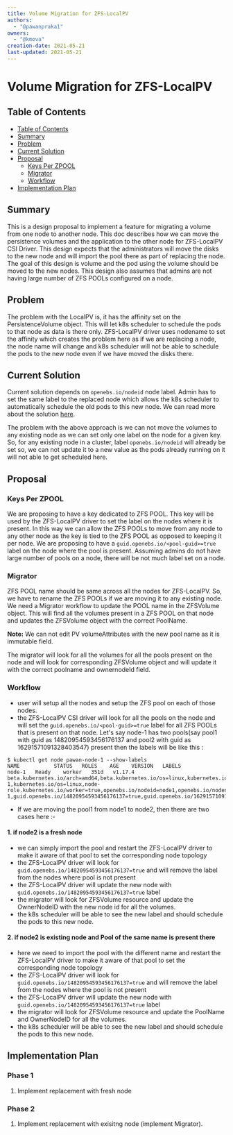 ```yaml
---
title: Volume Migration for ZFS-LocalPV
authors:
  - "@pawanpraka1"
owners:
  - "@kmova"
creation-date: 2021-05-21
last-updated: 2021-05-21
---
```


# Volume Migration for ZFS-LocalPV

## Table of Contents

* [Table of Contents](#table-of-contents)
* [Summary](#summary)
* [Problem](#problem)
* [Current Solution](#current-solution)
* [Proposal](#proposal)
    * [Keys Per ZPOOL](#keys-per-zpool)
    * [Migrator](#migrator)
    * [Workflow](#workflow)
* [Implementation Plan](#implementation-plan)

## Summary

This is a design proposal to implement a feature for migrating a volume from one node to another node. This doc describes how we can move the persistence volumes and the application to the other node for ZFS-LocalPV CSI Driver. This design expects that the administrators will move the disks to the new node and will import the pool there as part of replacing the node. The goal of this design is volume and the pod using the volume should be moved to the new nodes. This design also assumes that admins are not having large number of ZFS POOLs configured on a node.

## Problem

The problem with the LocalPV is, it has the affinity set on the PersistenceVolume object. This will let k8s scheduler to schedule the pods to that node as data is there only. ZFS-LocalPV driver uses nodename to set the affinity which creates the problem here as if we are replacing a node, the node name will change and k8s scheduler will not be able to schedule the pods to the new node even if we have moved the disks there.

## Current Solution

Current solution depends on `openebs.io/nodeid` node label. Admin has to set the same label to the replaced node which allows the k8s scheduler to automatically schedule the old pods to this new node. We can read more about the solution [here](https://github.com/openebs/zfs-localpv/blob/master/docs/faq.md#8-how-to-migrate-pvs-to-the-new-node-in-case-old-node-is-not-accessible).

The problem with the above approach is we can not move the volumes to any existing node as we can set only one label on the node for a given key. So, for any existing node in a cluster, label `openebs.io/nodeid` will already be set so, we can not update it to a new value as the pods already running on it will not able to get scheduled here.


## Proposal

### Keys Per ZPOOL

We are proposing to have a key dedicated to ZFS POOL. This key will be used by the ZFS-LocalPV driver to set the label on the nodes where it is present. In this way we can allow the ZFS POOLs to move from any node to any other node as the key is tied to the ZFS POOL as opposed to keeping it per node. We are proposing to have a `guid.openebs.io/<pool-guid>=true` label on the node where the pool is present. Assuming admins do not have large number of pools on a node, there will be not much label set on a node.

### Migrator

ZFS POOL name should be same across all the nodes for ZFS-LocalPV. So, we have to rename the ZFS POOLs if we are moving it to any existing node. We need a Migrator workflow to update the POOL name in the ZFSVolume object. This will find all the volumes present in a ZFS POOL on that node and updates the ZFSVolume object with the correct PoolName.

**Note:** We can not edit PV volumeAttributes with the new pool name as it is immutable field.

The migrator will look for all the volumes for all the pools present on the node and will look for corresponding ZFSVolume object and will update it with the correct poolname and ownernodeId field.

### Workflow

- user will setup all the nodes and setup the ZFS pool on each of those nodes.
- the ZFS-LocalPV CSI driver will look for all the pools on the node and will set the `guid.openebs.io/<pool-guid>=true` label for all ZFS POOLs that is present on that node. Let's say node-1 has two pools(say pool1 with guid as 14820954593456176137 and pool2 with guid as 16291571091328403547) present then the labels will be like this :
```
$ kubectl get node pawan-node-1 --show-labels
NAME           STATUS   ROLES    AGE    VERSION   LABELS
node-1   Ready    worker   351d   v1.17.4   beta.kubernetes.io/arch=amd64,beta.kubernetes.io/os=linux,kubernetes.io/arch=amd64,kubernetes.io/hostname=node-1,kubernetes.io/os=linux,node-role.kubernetes.io/worker=true,openebs.io/nodeid=node1,openebs.io/nodename=node-1,guid.openebs.io/14820954593456176137=true,guid.openebs.io/16291571091328403547=true
```
- If we are moving the pool1 from node1 to node2, then there are two cases here :-

#### 1. if node2 is a fresh node

- we can simply import the pool and restart the ZFS-LocalPV driver to make it aware of that pool to set the corresponding node topology
- the ZFS-LocalPV driver will look for `guid.openebs.io/14820954593456176137=true` and will remove the label from the nodes where pool is not present
- the ZFS-LocalPV driver will update the new node with `guid.openebs.io/14820954593456176137=true` label
- the migrator will look for ZFSVolume resource and update the OwnerNodeID with the new node id for all the volumes.
- the k8s scheduler will be able to see the new label and should schedule the pods to this new node.

#### 2. if node2 is existing node and Pool of the same name is present there

- here we need to import the pool with the different name and restart the ZFS-LocalPV driver to make it aware of that pool to set the corresponding node topology
- the ZFS-LocalPV driver will look for `guid.openebs.io/14820954593456176137=true` and will remove the label from the nodes where the pool is not present
- the ZFS-LocalPV driver will update the new node with `guid.openebs.io/14820954593456176137=true` label
- the migrator will look for ZFSVolume resource and update the PoolName and OwnerNodeID for all the volumes.
- the k8s scheduler will be able to see the new label and should schedule the pods to this new node.

## Implementation Plan

### Phase 1
1. Implement replacement with fresh node

### Phase 2
1. Implement replacement with exisitng node (implement Migrator).
